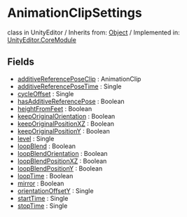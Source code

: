 # AnimationClipSettings
class in UnityEditor
 / Inherits from: <a href="https://docs.unity3d.com/6000.0/Documentation/ScriptReference/Object.html">Object</a> / Implemented in: <a href="https://docs.unity3d.com/6000.0/Documentation/ScriptReference/UnityEditor.CoreModule.html">UnityEditor.CoreModule</a>
## Fields
- <a href="https://docs.unity3d.com/6000.0/Documentation/ScriptReference/AnimationClipSettings-additiveReferencePoseClip.html">additiveReferencePoseClip</a> : AnimationClip
- <a href="https://docs.unity3d.com/6000.0/Documentation/ScriptReference/AnimationClipSettings-additiveReferencePoseTime.html">additiveReferencePoseTime</a> : Single
- <a href="https://docs.unity3d.com/6000.0/Documentation/ScriptReference/AnimationClipSettings-cycleOffset.html">cycleOffset</a> : Single
- <a href="https://docs.unity3d.com/6000.0/Documentation/ScriptReference/AnimationClipSettings-hasAdditiveReferencePose.html">hasAdditiveReferencePose</a> : Boolean
- <a href="https://docs.unity3d.com/6000.0/Documentation/ScriptReference/AnimationClipSettings-heightFromFeet.html">heightFromFeet</a> : Boolean
- <a href="https://docs.unity3d.com/6000.0/Documentation/ScriptReference/AnimationClipSettings-keepOriginalOrientation.html">keepOriginalOrientation</a> : Boolean
- <a href="https://docs.unity3d.com/6000.0/Documentation/ScriptReference/AnimationClipSettings-keepOriginalPositionXZ.html">keepOriginalPositionXZ</a> : Boolean
- <a href="https://docs.unity3d.com/6000.0/Documentation/ScriptReference/AnimationClipSettings-keepOriginalPositionY.html">keepOriginalPositionY</a> : Boolean
- <a href="https://docs.unity3d.com/6000.0/Documentation/ScriptReference/AnimationClipSettings-level.html">level</a> : Single
- <a href="https://docs.unity3d.com/6000.0/Documentation/ScriptReference/AnimationClipSettings-loopBlend.html">loopBlend</a> : Boolean
- <a href="https://docs.unity3d.com/6000.0/Documentation/ScriptReference/AnimationClipSettings-loopBlendOrientation.html">loopBlendOrientation</a> : Boolean
- <a href="https://docs.unity3d.com/6000.0/Documentation/ScriptReference/AnimationClipSettings-loopBlendPositionXZ.html">loopBlendPositionXZ</a> : Boolean
- <a href="https://docs.unity3d.com/6000.0/Documentation/ScriptReference/AnimationClipSettings-loopBlendPositionY.html">loopBlendPositionY</a> : Boolean
- <a href="https://docs.unity3d.com/6000.0/Documentation/ScriptReference/AnimationClipSettings-loopTime.html">loopTime</a> : Boolean
- <a href="https://docs.unity3d.com/6000.0/Documentation/ScriptReference/AnimationClipSettings-mirror.html">mirror</a> : Boolean
- <a href="https://docs.unity3d.com/6000.0/Documentation/ScriptReference/AnimationClipSettings-orientationOffsetY.html">orientationOffsetY</a> : Single
- <a href="https://docs.unity3d.com/6000.0/Documentation/ScriptReference/AnimationClipSettings-startTime.html">startTime</a> : Single
- <a href="https://docs.unity3d.com/6000.0/Documentation/ScriptReference/AnimationClipSettings-stopTime.html">stopTime</a> : Single
